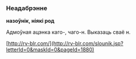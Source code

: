 ### Неадабрэнне
**назоўнік, ніякі род**

Адмоўная ацэнка каго-, чаго-н. Выказаць сваё н.

<a rel="author">[http://rv-blr.com/](http://rv-blr.com/slounik.jsp?letterId=0&maskId=0&pageId=1880)</a>
